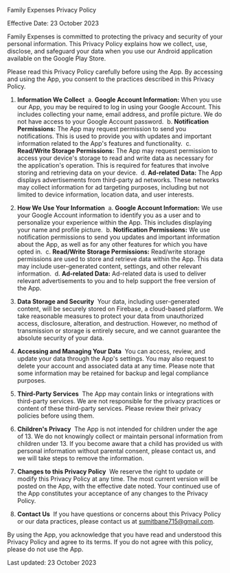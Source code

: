 Family Expenses Privacy Policy

Effective Date: 23 October 2023

Family Expenses is committed to protecting the privacy and security of your personal information. This Privacy Policy explains how we collect, use, disclose, and safeguard your data when you use our Android application available on the Google Play Store.

Please read this Privacy Policy carefully before using the App. By accessing and using the App, you consent to the practices described in this Privacy Policy.

1. **Information We Collect**  a. **Google Account Information:** When you use our App, you may be required to log in using your Google Account. This includes collecting your name, email address, and profile picture. We do not have access to your Google Account password.  b. **Notification Permissions:** The App may request permission to send you notifications. This is used to provide you with updates and important information related to the App's features and functionality.  c. **Read/Write Storage Permissions:** The App may request permission to access your device's storage to read and write data as necessary for the application's operation. This is required for features that involve storing and retrieving data on your device.  d. **Ad-related Data:** The App displays advertisements from third-party ad networks. These networks may collect information for ad targeting purposes, including but not limited to device information, location data, and user interests.

2. **How We Use Your Information**  a. **Google Account Information:** We use your Google Account information to identify you as a user and to personalize your experience within the App. This includes displaying your name and profile picture.  b. **Notification Permissions:** We use notification permissions to send you updates and important information about the App, as well as for any other features for which you have opted in.  c. **Read/Write Storage Permissions:** Read/write storage permissions are used to store and retrieve data within the App. This data may include user-generated content, settings, and other relevant information.  d. **Ad-related Data:** Ad-related data is used to deliver relevant advertisements to you and to help support the free version of the App.

3. **Data Storage and Security**  Your data, including user-generated content, will be securely stored on Firebase, a cloud-based platform. We take reasonable measures to protect your data from unauthorized access, disclosure, alteration, and destruction. However, no method of transmission or storage is entirely secure, and we cannot guarantee the absolute security of your data.

4. **Accessing and Managing Your Data**  You can access, review, and update your data through the App's settings. You may also request to delete your account and associated data at any time. Please note that some information may be retained for backup and legal compliance purposes.

5. **Third-Party Services**  The App may contain links or integrations with third-party services. We are not responsible for the privacy practices or content of these third-party services. Please review their privacy policies before using them.

6. **Children's Privacy**  The App is not intended for children under the age of 13. We do not knowingly collect or maintain personal information from children under 13. If you become aware that a child has provided us with personal information without parental consent, please contact us, and we will take steps to remove the information.

7. **Changes to this Privacy Policy**  We reserve the right to update or modify this Privacy Policy at any time. The most current version will be posted on the App, with the effective date noted. Your continued use of the App constitutes your acceptance of any changes to the Privacy Policy.

8. **Contact Us**  If you have questions or concerns about this Privacy Policy or our data practices, please contact us at sumitbane715@gmail.com.

By using the App, you acknowledge that you have read and understood this Privacy Policy and agree to its terms. If you do not agree with this policy, please do not use the App.

Last updated: 23 October 2023
